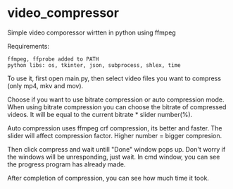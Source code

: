 # video_compressor
Simple video comporessor wirtten in python using ffmpeg

Requirements:
```
ffmpeg, ffprobe added to PATH
python libs: os, tkinter, json, subprocess, shlex, time
```

To use it, first open main.py, then select video files you want to compress (only mp4, mkv and mov).

Choose if you want to use bitrate compression or auto compression mode. When using bitrate compression you can choose the bitrate of compressed videos. 
It will be equal to the current bitrate * slider number(%). 

Auto compression uses ffmpeg crf compression, its better and faster. The slider will affect compression factor. 
Higher number = bigger compresion. 

Then click compress and wait untill "Done" window pops up. Don't worry if the windows will be unresponding, just wait. In cmd window, you can see the progress program  has already made.

After completion of compression, you can see how much time it took.
